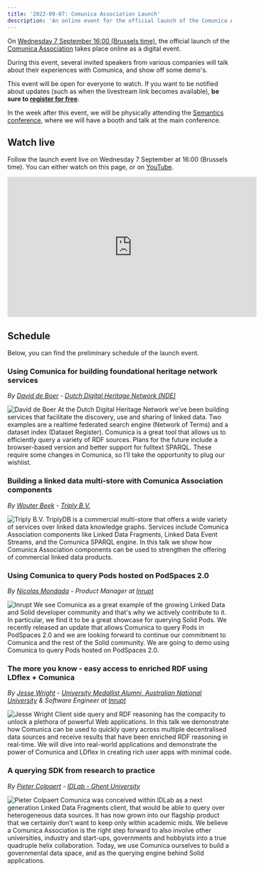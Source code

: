 ```yaml
---
title: '2022-09-07: Comunica Association Launch'
description: 'An online event for the official launch of the Comunica Association'
---
```


On [Wednesday 7 September 16:00 (Brussels time)](https://www.timeanddate.com/worldclock/converter.html?iso=20220907T140000&p1=48),
the official launch of the [Comunica Association](/association/) takes place online as a digital event.

During this event, several invited speakers from various companies will talk about their experiences with Comunica, and show off some demo's.

This event will be open for everyone to watch.
If you want to be notified about updates (such as when the livestream link becomes available),
**be sure to [register for free](https://www.eventbrite.com/e/comunica-association-launch-tickets-383969391787)**.

In the week after this event, we will be physically attending the [Semantics conference](/events/2022-09-13-semantics_conference/),
where we will have a booth and talk at the main conference.

## Watch live

Follow the launch event live on Wednesday 7 September at 16:00 (Brussels time).
You can either watch on this page, or on [YouTube](https://www.youtube.com/watch?v=seXvRI-XtiM).

<center>
<iframe width="560" height="315" src="https://www.youtube.com/embed/seXvRI-XtiM" title="YouTube video player" frameborder="0" allow="accelerometer; autoplay; clipboard-write; encrypted-media; gyroscope; picture-in-picture" allowfullscreen></iframe>
</center>

## Schedule

Below, you can find the preliminary schedule of the launch event.

### Using Comunica for building foundational heritage network services

*By [David de Boer](https://github.com/ddeboer) - [Dutch Digital Heritage Network (NDE)](https://netwerkdigitaalerfgoed.nl/)*

<p>
<img src="https://avatars.githubusercontent.com/u/89267?v=4" alt="David de Boer" class="events-speaker-img" />
At the Dutch Digital Heritage Network we’ve been building services that facilitate the discovery, use and sharing of linked data. Two examples are a realtime federated search engine (Network of Terms) and a dataset index (Dataset Register). Comunica is a great tool that allows us to efficiently query a variety of RDF sources. Plans for the future include a browser-based version and better support for fulltext SPARQL. These require some changes in Comunica, so I’ll take the opportunity to plug our wishlist.
</p>

### Building a linked data multi-store with Comunica Association components

*By [Wouter Beek](https://github.com/wouterbeek/) - [Triply B.V.](https://triply.cc/)*

<p>
<img src="https://nightly.triplydb.com/imgs/logos/logo-lg.svg?v=3" alt="Triply B.V." class="events-speaker-img" />
TriplyDB is a commercial multi-store that offers a wide variety of
services over linked data knowledge graphs.
Services include Comunica Association components like Linked Data
Fragments, Linked Data Event Streams, and the Comunica SPARQL engine.
In this talk we show how Comunica Association components can be used
to strengthen the offering of commercial linked data products.
</p>

### Using Comunica to query Pods hosted on PodSpaces 2.0

*By [Nicolas Mondada](https://github.com/nicolasmondada/) - Product Manager at [Inrupt](https://inrupt.com/)*

<p>
<img src="https://inrupt.com/static/footer-logo-770e76798431e454ca96c5bcc33b502f.png" alt="Inrupt" class="events-speaker-img" />
We see Comunica as a great example of the growing Linked Data and Solid developer community and that's why we actively contribute to it. In particular, we find it to be a great showcase for querying Solid Pods.
We recently released an update that allows Comunica to query Pods in PodSpaces 2.0 and we are looking forward to continue our commitment to Comunica and the rest of the Solid community.
We are going to demo using Comunica to query Pods hosted on PodSpaces 2.0.
</p>

### The more you know - easy access to enriched RDF using LDflex + Comunica

*By [Jesse Wright](https://github.com/jeswr/) - [University Medallist Alumni, Australian National University](https://cecs.anu.edu.au/) & Software Engineer at [Inrupt](https://inrupt.com/)*

<p>
<img src="https://avatars.githubusercontent.com/u/63333554?v=4" alt="Jesse Wright" class="events-speaker-img" />
Client side query and RDF reasoning has the compacity to unlock a plethora of powerful Web applications. In this talk we demonstrate how Comunica can be used to quickly query across multiple decentralised data sources and receive results that have been enriched RDF reasoning in real-time. We will dive into real-world applications and demonstrate the power of Comunica and LDflex in creating rich user apps with minimal code.
</p>

### A querying SDK from research to practice

*By [Pieter Colpaert](https://pietercolpaert.be/) - [IDLab - Ghent University](https://knows.idlab.ugent.be/)*

<p>
<img src="https://pietercolpaert.be/img/pc.jpg" alt="Pieter Colpaert" class="events-speaker-img" />
Comunica was conceived within IDLab as a next generation Linked Data Fragments client, that would be able to query over heterogeneous data sources. It has now grown into our flagship product that we certainly don’t want to keep only within academic mids. We believe a Comunica Association is the right step forward to also involve other universities, industry and start-ups, governments and hobbyists into a true quadruple helix collaboration. Today, we use Comunica ourselves to build a governmental data space, and as the querying engine behind Solid applications.
</p>
